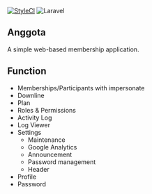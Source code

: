 [![StyleCI](https://github.styleci.io/repos/316857315/shield?branch=master)](https://github.styleci.io/repos/316857315?branch=master)
![Laravel](https://github.com/uekichinos/anggota/workflows/Laravel/badge.svg)

## Anggota

A simple web-based membership application.

## Function

-   Memberships/Participants with impersonate
-   Downline
-   Plan
-   Roles & Permissions
-   Activity Log
-   Log Viewer
-   Settings
    -   Maintenance
    -   Google Analytics
    -   Announcement
    -   Password management
    -   Header
-   Profile
-   Password
